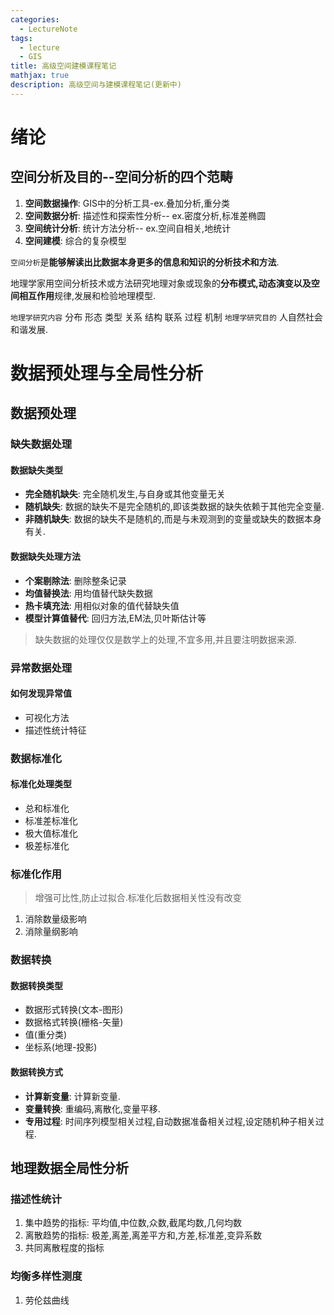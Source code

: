 ```yaml
---
categories:
  - LectureNote
tags:
  - lecture
  - GIS
title: 高级空间建模课程笔记
mathjax: true
description: 高级空间与建模课程笔记(更新中)
---
```


# 绪论
## 空间分析及目的--空间分析的四个范畴
1. **空间数据操作**: GIS中的分析工具-ex.叠加分析,重分类
2. **空间数据分析**: 描述性和探索性分析-- ex.密度分析,标准差椭圆
3. **空间统计分析**: 统计方法分析-- ex.空间自相关,地统计
4. **空间建模**: 综合的复杂模型

`空间分析`是**能够解读出比数据本身更多的信息和知识的分析技术和方法**.

地理学家用空间分析技术或方法研究地理对象或现象的**分布模式,动态演变以及空间相互作用**规律,发展和检验地理模型.

`地理学研究内容` 分布 形态 类型 关系 结构 联系 过程 机制
`地理学研究目的` 人自然社会和谐发展.

# 数据预处理与全局性分析
## 数据预处理
### 缺失数据处理
#### 数据缺失类型
- **完全随机缺失**: 完全随机发生,与自身或其他变量无关
- **随机缺失**: 数据的缺失不是完全随机的,即该类数据的缺失依赖于其他完全变量.
- **非随机缺失**: 数据的缺失不是随机的,而是与未观测到的变量或缺失的数据本身有关.

#### 数据缺失处理方法
- **个案剔除法**: 删除整条记录
- **均值替换法**: 用均值替代缺失数据
- **热卡填充法**: 用相似对象的值代替缺失值
- **模型计算值替代**: 回归方法,EM法,贝叶斯估计等

> 缺失数据的处理仅仅是数学上的处理,不宜多用,并且要注明数据来源.

### 异常数据处理
#### 如何发现异常值
- 可视化方法
- 描述性统计特征

### 数据标准化
#### 标准化处理类型
- 总和标准化
- 标准差标准化
- 极大值标准化
- 极差标准化

### 标准化作用
> 增强可比性,防止过拟合.标准化后数据相关性没有改变

1. 消除数量级影响
2. 消除量纲影响

### 数据转换
#### 数据转换类型
- 数据形式转换(文本-图形)
- 数据格式转换(栅格-矢量)
- 值(重分类)
- 坐标系(地理-投影)

#### 数据转换方式
- **计算新变量**: 计算新变量.
- **变量转换**: 重编码,离散化,变量平移.
- **专用过程**: 时间序列模型相关过程,自动数据准备相关过程,设定随机种子相关过程.

## 地理数据全局性分析
### 描述性统计
1. 集中趋势的指标: 平均值,中位数,众数,截尾均数,几何均数
2. 离散趋势的指标: 极差,离差,离差平方和,方差,标准差,变异系数
3. 共同离散程度的指标

### 均衡多样性测度
1. 劳伦兹曲线